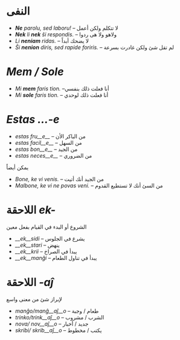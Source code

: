 # النفى

- *__Ne__ parolu, sed laboru!*               – لا تتكلم ولكن أعمل 
- *__Nek__ li __nek__ ŝi respondis.*             – ولاهو ولا هى ردوا 
- *Li __neniam__ ridas.*                     – لا يضحك أبداً
- *Ŝi __nenion__ diris, sed rapide foriris.* – لم تقل شئ ولكن غادرت بسرعة 


# *Mem / Sole*

- *Mi __mem__ faris tion.*  –أنا فعلت ذلك بنفسي 
- *Mi __sole__ faris tion.* – أنا فعلت ذلك لوحدي


# *Estas …-e*
- *estas fru__e__*   – من الباكر الأن 
- *estas facil__e__* – من السهل 
- *estas bon__e__*   – من الجيد
- *estas neces__e__* – من الضروري 

يمكن أيضاً
- *Bone, ke vi venis.*            – من الجيد أنك أتيت 
- *Malbone, ke vi ne povas veni.* – من السئ أنك لا تستطيع القدوم  

 

# اللاحقة *ek-*

الشروع أو البدء في القيام بفعل معين 
- *__ek__sidi*  – يشرع في الجلوس 
- *__ek__stari* – ينهض 
- *__ek__krii*  – يبدأ في الصراخ
- *__ek__manĝi* – يبدأ في تناول الطعام

# اللاحقة *-aĵ*

لإبراز شئ من معنى واسع 
- *manĝo/manĝ__aĵ__o*  – طعام / وجبة
- *trinko/trink__aĵ__o* – الشرب / مشروب
- *nova/ nov__aĵ__o*  – جديد / أخبار  
- *skribi/ skrib__aĵ__o* – يكتب / مخطوط 
 
